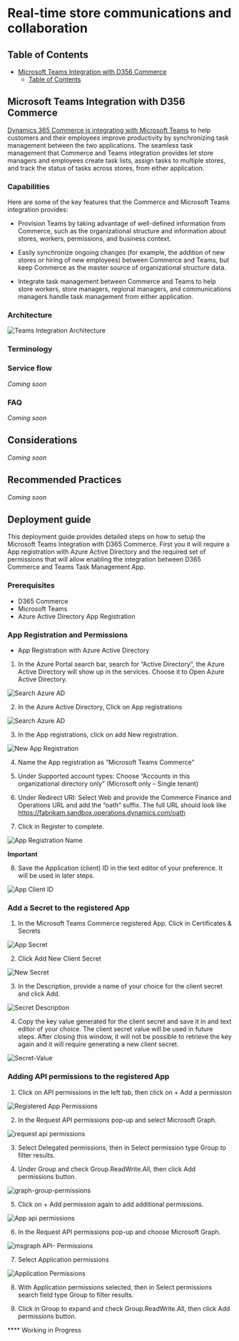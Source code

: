 # Real-time store communications and collaboration

## Table of Contents

- [Microsoft Teams Integration with D356 Commerce](#microsoft-teams-integration-with-d365-commerce)
  - [Table of Contents](#table-of-contents)


## Microsoft Teams Integration with D356 Commerce

[Dynamics 365 Commerce is integrating with Microsoft Teams](https://docs.microsoft.com/en-us/dynamics365/teams-integration/teams-integration) to help customers and their employees improve productivity by synchronizing task management between the two applications. The seamless task management that Commerce and Teams integration provides let store managers and employees create task lists, assign tasks to multiple stores, and track the status of tasks across stores, from either application.

### Capabilities


Here are some of the key features that the Commerce and Microsoft Teams integration provides:

- Provision Teams by taking advantage of well-defined information from Commerce, such as the organizational structure and information about stores, workers, permissions, and business context.

- Easily synchronize ongoing changes (for example, the addition of new stores or hiring of new employees) between Commerce and Teams, but keep Commerce as the master source of organizational structure data.

- Integrate task management between Commerce and Teams to help store workers, store managers, regional managers, and communications managers handle task management from either application.

### Architecture

![Teams Integration Architecture](./media/TeamsIntegration-Architecture.png)

### Terminology



### Service flow

*Coming soon*

### FAQ

*Coming soon*

## Considerations

*Coming soon*

## Recommended Practices

*Coming soon*

## Deployment guide

This deployment guide provides detailed steps on how to setup the Microsoft Teams Integration with D365 Commerce. First you it will require a App registration with Azure Active Directory and the required set of permissions that will allow enabling the integration between D365 Commerce and Teams Task Management App. 

### Prerequisites 

* D365 Commerce 
* Microsoft Teams 
* Azure Active Directory App Registration


### App Registration and Permissions

* App Registration with Azure Active Directory

1. In the Azure Portal search bar, search for “Active Directory”, the Azure Active Directory will show up in the services. Choose it to Open Azure Active Directory. 

![Search Azure AD](./media/search-azure-ad.png)

2. In the Azure Active Directory, Click on App registrations

![Search Azure AD](./media/azure-ad-registration.png)

3. In the App registrations, click on add New registration. 

![New App Registration](./media/new-registration.png)

4.	Name the App registration as “Microsoft Teams Commerce” 

5.	Under Supported account types: Choose “Accounts in this organizational directory only” (Microsoft only – Single tenant)

6.	Under Redirect URI: Select Web and provide the Commerce Finance and Operations URL and add the “oath” suffix.  The full URL should look like https://fabrikam.sandbox.operations.dynamics.com/oath

7.	Click in Register to complete. 

![App Registration Name](./media/app-registration-name.png)

**Important**

8.	Save the Application (client) ID in the text editor of your preference. It will be used in later steps. 

![App Client ID](./media/app-client-id.png)


### Add a Secret to the registered App

1. In the Microsoft Teams Commerce registered App. Click in Certificates & Secrets 

![App Secret](./media/app-secret.png)

2. Click Add New Client Secret 

![New Secret](./media/new-secret.png)

3. In the Description, provide a name of your choice for the client secret and click Add. 

![Secret Description](./media/secret-description.png)

4. Copy the key value generated for the client secret and save it in and text editor of your choice. The client secret value will be used in future steps. After closing this window, it will not be possible to retrieve the key again and it will require generating a new client secret. 

![Secret-Value](./media/secret-value.png)


### Adding API permissions to the registered App 

1.	Click on API permissions in the left tab, then click on + Add a permission

![Registered App Permissions](./media/registeredapp-permissions.png)

2.	In the Request API permissions pop-up and select Microsoft Graph.

![request api permissions](./media/request-api-permissions.png)

3.	Select Delegated permissions, then in Select permission type Group to filter results. 

4.	Under Group and check Group.ReadWrite.All, then click Add permissions button.  

![graph-group-permissions](./media/graph-group-permissions.png)

5.	Click on + Add permission again to add additional permissions. 

![App api permissions](./media/app-api-permissions.png)

6.	In the Request API permissions pop-up and choose Microsoft Graph.

![msgraph API- Permissions](./media/msgraph-api-permissions.png)

7.	Select Application permissions

![Application Permissions](./media/application-permissions.png)

8.	With Application permissions selected, then in Select permissions search field type Group to filter results. 

9.	Click in Group to expand and check Group.ReadWrite.All, then click Add permissions button.  


**** Working in Progress 
